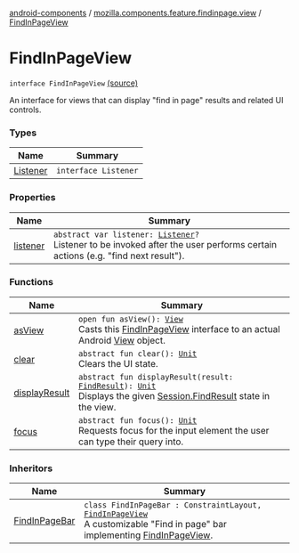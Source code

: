 [android-components](../../index.md) / [mozilla.components.feature.findinpage.view](../index.md) / [FindInPageView](./index.md)

# FindInPageView

`interface FindInPageView` [(source)](https://github.com/mozilla-mobile/android-components/blob/master/components/feature/findinpage/src/main/java/mozilla/components/feature/findinpage/view/FindInPageView.kt#L13)

An interface for views that can display "find in page" results and related UI controls.

### Types

| Name | Summary |
|---|---|
| [Listener](-listener/index.md) | `interface Listener` |

### Properties

| Name | Summary |
|---|---|
| [listener](listener.md) | `abstract var listener: `[`Listener`](-listener/index.md)`?`<br>Listener to be invoked after the user performs certain actions (e.g. "find next result"). |

### Functions

| Name | Summary |
|---|---|
| [asView](as-view.md) | `open fun asView(): `[`View`](https://developer.android.com/reference/android/view/View.html)<br>Casts this [FindInPageView](./index.md) interface to an actual Android [View](https://developer.android.com/reference/android/view/View.html) object. |
| [clear](clear.md) | `abstract fun clear(): `[`Unit`](https://kotlinlang.org/api/latest/jvm/stdlib/kotlin/-unit/index.html)<br>Clears the UI state. |
| [displayResult](display-result.md) | `abstract fun displayResult(result: `[`FindResult`](../../mozilla.components.browser.session/-session/-find-result/index.md)`): `[`Unit`](https://kotlinlang.org/api/latest/jvm/stdlib/kotlin/-unit/index.html)<br>Displays the given [Session.FindResult](../../mozilla.components.browser.session/-session/-find-result/index.md) state in the view. |
| [focus](focus.md) | `abstract fun focus(): `[`Unit`](https://kotlinlang.org/api/latest/jvm/stdlib/kotlin/-unit/index.html)<br>Requests focus for the input element the user can type their query into. |

### Inheritors

| Name | Summary |
|---|---|
| [FindInPageBar](../-find-in-page-bar/index.md) | `class FindInPageBar : ConstraintLayout, `[`FindInPageView`](./index.md)<br>A customizable "Find in page" bar implementing [FindInPageView](./index.md). |
